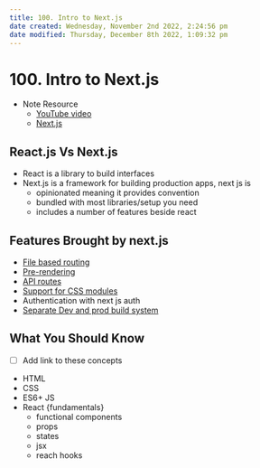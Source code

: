 ```yaml
---
title: 100. Intro to Next.js
date created: Wednesday, November 2nd 2022, 2:24:56 pm
date modified: Thursday, December 8th 2022, 1:09:32 pm
---
```


# 100. Intro to Next.js

- Note Resource
	- [YouTube video](https://youtu.be/9P8mASSREYM?list=PLC3y8-rFHvwgC9mj0qv972IO5DmD-H0ZH)
	- [Next.js](https://nextjs.org/docs/getting-started)

## React.js Vs Next.js

- React is a library to build interfaces
- Next.js is a framework for building production apps, next js is
	- opinionated meaning it provides convention
	- bundled with most libraries/setup you need
	- includes a number of features beside react

## Features Brought by next.js

- [File based routing](Frameworks/Nextjs/300.%20Routing.md)
- [Pre-rendering](Frameworks/Nextjs/400.%20Static%20site%20generation.md#400.%20Pre-rendering)
- [API routes](Frameworks/Nextjs/700.%20API%20routes.md)
- [Support for CSS modules](Frameworks/Nextjs/800.%20Styling.md)
- Authentication with next js auth
- [Separate Dev and prod build system](Frameworks/Nextjs/200.%20how%20to%20create-build-run%20a%20new%20app.md)

## What You Should Know

- [ ] Add link to these concepts
- HTML
- CSS
- ES6+ JS
- React {fundamentals}
	- functional components
	- props
	- states
	- jsx
	- reach hooks
